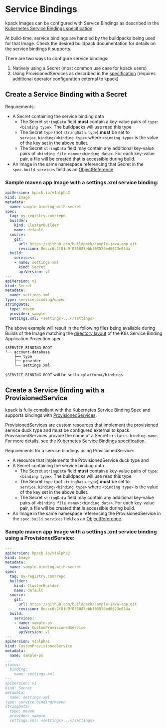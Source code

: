 # Service Bindings

kpack Images can be configured with Service Bindings as described in the [Kubernetes Service Bindings specification](https://github.com/k8s-service-bindings/spec).

At build-time, service bindings are handled by the buildpacks being used for that Image. Check the desired buildpack documentation for details on the service bindings it supports.

There are two ways to configure service bindings:

1. Natively using a Secret (most common use case for kpack users)
2. Using ProvisionedServices as described in the [specification](https://github.com/k8s-service-bindings/spec#provisioned-service) (requires additional operator configuration external to kpack)

## Create a Service Binding with a Secret

Requirements:

* A Secret containing the service binding data
  * The Secret `stringData` field **must** contain a key-value pairs of `type:<binding type>`. The buildpacks will use read this type
  * The Secret `type` (not `stringData.type`) **must** be set to `service.binding/<binding type>` where `<binding type>` is the value of the key set in the above bullet.
  * The Secret `stringData` field may contain any additional key-value pairs of `<binding file name>:<binding data>`. For each key-value pair, a file will be created that is accessible during build.
* An Image in the same namespace referencing that Secret in the `spec.build.services` field as an [ObjectReference](https://www.k8sref.io/docs/common-definitions/objectreference-/).

### Sample maven app Image with a settings.xml service binding:

```yaml
apiVersion: kpack.io/v1alpha2
kind: Image
metadata:
  name: sample-binding-with-secret
spec:
  tag: my-registry.com/repo
  builder:
    kind: ClusterBuilder
    name: default
  source:
    git:
      url: https://github.com/buildpack/sample-java-app.git
      revision: 0eccc6c2f01d9f055087ebbf03526ed0623e014a
  build:
    services:
    - name: settings-xml
      kind: Secret
      apiVersion: v1
---
apiVersion: v1
kind: Secret
metadata:
  name: settings-xml
type: service.binding/maven
stringData:
  type: maven
  provider: sample
  settings.xml: <settings>...</settings>
```

The above example will result in the following files being available during Builds of the Image matching the [directory layout](https://github.com/k8s-service-bindings/spec#application-projection) of the K8s Service Binding Application Projection spec:

```plain
$SERVICE_BINDING_ROOT
└── account-database
    ├── type
    ├── provider
    └── settings.xml
```

`$SERVICE_BINDING_ROOT` will be set to `<platform>/bindings`

## Create a Service Binding with a ProvisionedService

kpack is fully compliant with the Kubernetes Service Binding Spec and supports bindings with [ProvisionedServices](https://github.com/k8s-service-bindings/spec#provisioned-service).

ProvisionedServices are custom resources that implement the provisioned service duck type and must be configured external to kpack. ProvisionedServices provide the name of a Secret in `status.binding.name`. For more details, see the [Kubernetes Service Bindings specification](https://github.com/k8s-service-bindings/spec).

Requirements for a service bindings using ProvisionedService:

* A resource that implements the ProvisionedService duck type and
* A Secret containing the service binding data
  * The Secret `stringData` field **must** contain a key-value pairs of `type:<binding type>`. The buildpacks will use read this type
  * The Secret `type` (not `stringData.type`) **must** be set to `service.binding/<binding type>` where `<binding type>` is the value of the key set in the above bullet.
  * The Secret `stringData` field may contain any additional key-value pairs of `<binding file name>:<binding data>`. For each key-value pair, a file will be created that is accessible during build.
* An Image in the same namespace referencing the ProvisionedService in the `spec.build.services` field as an [ObjectReference](https://www.k8sref.io/docs/common-definitions/objectreference-/).

### Sample maven app Image with a settings.xml service binding using a ProvisionedService:

```yaml
---
apiVersion: kpack.io/v1alpha2
kind: Image
metadata:
  name: sample-binding-with-secret
spec:
  tag: my-registry.com/repo
  builder:
    kind: ClusterBuilder
    name: default
  source:
    git:
      url: https://github.com/buildpack/sample-java-app.git
      revision: 0eccc6c2f01d9f055087ebbf03526ed0623e014a
  build:
    services:
    - name: sample-ps
      kind: CustomProvisionedService
      apiVersion: v1
---
apiVersion: v1alpha1
kind: CustomProvisionedService
metadata:
  name: sample-ps
...
status:
  binding:
    name: settings-xml
---
apiVersion: v1
kind: Secret
metadata:
  name: settings-xml
type: service.binding/maven
stringData:
  type: maven
  provider: sample
  settings.xml: <settings>...</settings>
```
